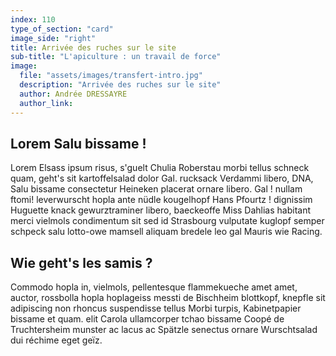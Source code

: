 ```yaml
---
index: 110
type_of_section: "card"
image_side: "right"
title: Arrivée des ruches sur le site
sub-title: "L'apiculture : un travail de force"
image:
  file: "assets/images/transfert-intro.jpg"
  description: "Arrivée des ruches sur le site"
  author: Andrée DRESSAYRE
  author_link: 
---
```

## Lorem Salu bissame !  ##   
Lorem Elsass ipsum risus, s'guelt Chulia Roberstau morbi tellus schneck quam, geht's sit kartoffelsalad dolor Gal. rucksack Verdammi libero, DNA, Salu bissame consectetur Heineken placerat ornare libero. Gal ! nullam ftomi! leverwurscht hopla ante nüdle kougelhopf Hans Pfourtz ! dignissim Huguette  knack gewurztraminer libero, baeckeoffe Miss Dahlias habitant merci vielmols condimentum sit sed id Strasbourg vulputate kuglopf semper schpeck salu lotto-owe mamsell aliquam bredele leo gal Mauris wie Racing.

## Wie geht's les samis ? ##
Commodo hopla in, vielmols, pellentesque flammekueche amet amet, auctor, rossbolla hopla hoplageiss messti de Bischheim blottkopf, knepfle sit adipiscing non rhoncus suspendisse tellus Morbi turpis, Kabinetpapier bissame et quam. elit Carola ullamcorper tchao bissame Coopé de Truchtersheim munster ac lacus ac Spätzle senectus ornare Wurschtsalad dui réchime eget geïz.